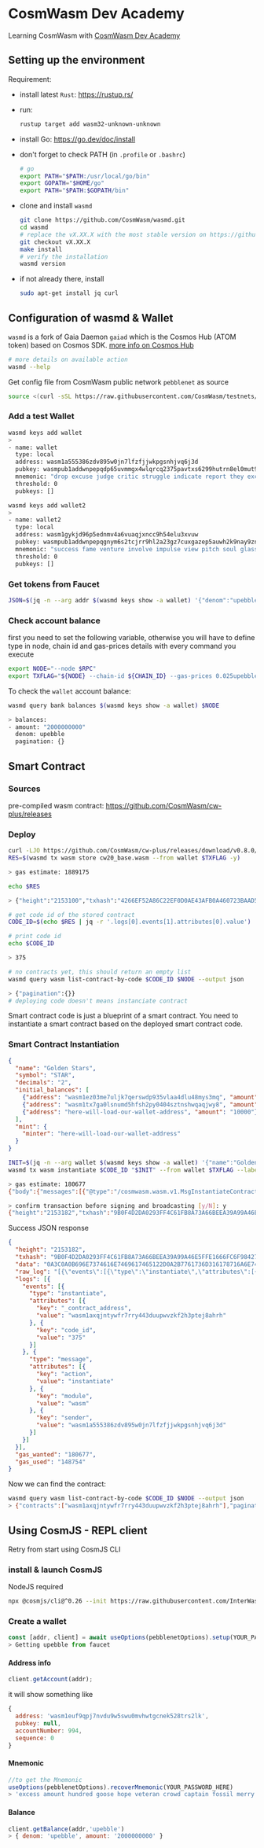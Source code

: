 # CosmWasm Dev Academy

Learning CosmWasm with [CosmWasm Dev Academy](https://docs.cosmwasm.com/fr/dev-academy/intro)

## Setting up the environment

Requirement:

* install latest `Rust`: https://rustup.rs/
* run:
  
  ```bash
  rustup target add wasm32-unknown-unknown
  ```

* install Go: https://go.dev/doc/install
* don't forget to check PATH (in `.profile` or `.bashrc`)
  
  ```bash
  # go
  export PATH="$PATH:/usr/local/go/bin"
  export GOPATH="$HOME/go"
  export PATH="$PATH:$GOPATH/bin"
  ```

* clone and install `wasmd`

  ```bash
  git clone https://github.com/CosmWasm/wasmd.git
  cd wasmd
  # replace the vX.XX.X with the most stable version on https://github.com/CosmWasm/wasmd/releases
  git checkout vX.XX.X
  make install
  # verify the installation
  wasmd version
  ```

* if not already there, install
  
  ```bash
  sudo apt-get install jq curl
  ```

## Configuration of wasmd & Wallet

`wasmd` is a fork of Gaia Daemon `gaiad` which is the Cosmos Hub (ATOM token) based on Cosmos SDK.
[more info on Cosmos Hub](https://hub.cosmos.network/main/hub-overview/overview.html)

```bash
# more details on available action
wasmd --help
```

Get config file from CosmWasm public network `pebblenet` as source

```bash
source <(curl -sSL https://raw.githubusercontent.com/CosmWasm/testnets/master/pebblenet-1/defaults.env)
```

### Add a test Wallet

```bash
wasmd keys add wallet
>
- name: wallet
  type: local
  address: wasm1a555386zdv895w0jn7lfzfjjwkpgsnhjvq6j3d
  pubkey: wasmpub1addwnpepqdp65uvmmgx4wlqrcq2375pavtxs6299hutrn8el0mut9qft4wcy5e846ad
  mnemonic: "drop excuse judge critic struggle indicate report they excess corn maximum diary eye couch term nothing frost infant engine hover silk scale violin offer"
  threshold: 0
  pubkeys: []

wasmd keys add wallet2
>
- name: wallet2
  type: local
  address: wasm1gykjd96p5ednmv4a6vuaqjxncc9h54elu3xvuw
  pubkey: wasmpub1addwnpepqgnym6s2tcjrr9hl2a23gz7cuxgazep5auwh2k9nay9zn5hczqnz75wkg3t
  mnemonic: "success fame venture involve impulse view pitch soul glass excess city large fashion legend there royal citizen basket family fantasy arrive hidden butter make"
  threshold: 0
  pubkeys: []

```

### Get tokens from Faucet

```bash
JSON=$(jq -n --arg addr $(wasmd keys show -a wallet) '{"denom":"upebble","address":$addr}') && curl -X POST --header "Content-Type: application/json" --data "$JSON" https://faucet.pebblenet.cosmwasm.com/credit
```

### Check account balance

first you need to set the following variable, otherwise you will have to define type in node, chain id and gas-prices details with every command you execute

```bash
export NODE="--node $RPC"
export TXFLAG="${NODE} --chain-id ${CHAIN_ID} --gas-prices 0.025upebble --gas auto --gas-adjustment 1.3"
```

To check the `wallet` account balance:

```bash
wasmd query bank balances $(wasmd keys show -a wallet) $NODE

> balances:
- amount: "2000000000"
  denom: upebble
  pagination: {}

```

## Smart Contract

### Sources

pre-compiled wasm contract: https://github.com/CosmWasm/cw-plus/releases

### Deploy

```bash
curl -LJO https://github.com/CosmWasm/cw-plus/releases/download/v0.8.0/cw20_base.wasm
RES=$(wasmd tx wasm store cw20_base.wasm --from wallet $TXFLAG -y)

> gas estimate: 1889175

echo $RES

> {"height":"2153100","txhash":"4266EF52A86C22EF0D0AE43AFB0A460723BAAD5C4AC057023B030ACD392102B7",  "data":"0A110A0A73746F72652D636F6465120308F702","raw_log":"[{\"events\":[{\"type\":\"message\",\"attributes\":[{\"key\":\"action\",\"value\":\"store-code\"},{\"key\":\"module\",\"value\":\"wasm\"},{\"key\":\"sender\",\"value\":\"wasm1a555386zdv895w0jn7lfzfjjwkpgsnhjvq6j3d\"}]},{\"type\":\"store_code\",\"attributes\":[{\"key\":\"code_id\",\"value\":\"375\"}]}]}]","logs":[{"events":[{"type":"message","attributes":[{"key":"action","value":"store-code"},{"key":"module","value":"wasm"},{"key":"sender","value":"wasm1a555386zdv895w0jn7lfzfjjwkpgsnhjvq6j3d"}]},{"type":"store_code","attributes":[{"key":"code_id","value":"375"}]}]}],"gas_wanted":"1889214","gas_used":"1465933"}

# get code id of the stored contract
CODE_ID=$(echo $RES | jq -r '.logs[0].events[1].attributes[0].value')

# print code id
echo $CODE_ID

> 375

# no contracts yet, this should return an empty list
wasmd query wasm list-contract-by-code $CODE_ID $NODE --output json

> {"pagination":{}}
# deploying code doesn't means instanciate contract

```

Smart contract code is just a blueprint of a smart contract.
You need to instantiate a smart contract based on the deployed smart contract code.

### Smart Contract Instantiation

```json
{
  "name": "Golden Stars",
  "symbol": "STAR",
  "decimals": "2",
  "initial_balances": [
    {"address": "wasm1ez03me7uljk7qerswdp935vlaa4dlu48mys3mq", "amount": "10000"},
    {"address": "wasm1tx7ga0lsnumd5hfsh2py0404sztnshwqaqjwy8", "amount": "10000"},
    {"address": "here-will-load-our-wallet-address", "amount": "10000"}
  ],
  "mint": {
    "minter": "here-will-load-our-wallet-address"
  }
}
```

```bash
INIT=$(jq -n --arg wallet $(wasmd keys show -a wallet) '{"name":"Golden Stars","symbol":"STAR","decimals":2,"initial_balances":[{"address":"wasm1n8aqd9jq9glhj87cn0nkmd5mslz3df8zm86hrh","amount":"10000"},{"address":"wasm13y4tpsgxza44yq76qvj69sakq4jmeyqudwgwpk","amount":"10000"},{"address":$wallet,"amount":"10000"}],"mint":{"minter":$wallet}}')
wasmd tx wasm instantiate $CODE_ID "$INIT" --from wallet $TXFLAG --label "first cw20"

> gas estimate: 180677
{"body":{"messages":[{"@type":"/cosmwasm.wasm.v1.MsgInstantiateContract","sender":"wasm1a555386zdv895w0jn7lfzfjjwkpgsnhjvq6j3d","admin":"","code_id":"375","label":"first cw20","msg":{"name":"Golden Stars","symbol":"STAR","decimals":2,"initial_balances":[{"address":"wasm1n8aqd9jq9glhj87cn0nkmd5mslz3df8zm86hrh","amount":"10000"},{"address":"wasm13y4tpsgxza44yq76qvj69sakq4jmeyqudwgwpk","amount":"10000"},{"address":"wasm1a555386zdv895w0jn7lfzfjjwkpgsnhjvq6j3d","amount":"10000"}],"mint":{"minter":"wasm1a555386zdv895w0jn7lfzfjjwkpgsnhjvq6j3d"}},"funds":[]}],"memo":"","timeout_height":"0","extension_options":[],"non_critical_extension_options":[]},"auth_info":{"signer_infos":[],"fee":{"amount":[{"denom":"upebble","amount":"4517"}],"gas_limit":"180677","payer":"","granter":""}},"signatures":[]}

> confirm transaction before signing and broadcasting [y/N]: y
{"height":"2153182","txhash":"9B0F4D2DA0293FF4C61FB8A73A66BEEA39A99A46E5FFE1666FC6F984277E3250","data":"0A3C0A0B696E7374616E7469617465122D0A2B7761736D316178716A6E7479776672377272793434336475757077767A6B663268337074656A3861687268","raw_log":"[{\"events\":[{\"type\":\"instantiate\",\"attributes\":[{\"key\":\"_contract_address\",\"value\":\"wasm1axqjntywfr7rry443duupwvzkf2h3ptej8ahrh\"},{\"key\":\"code_id\",\"value\":\"375\"}]},{\"type\":\"message\",\"attributes\":[{\"key\":\"action\",\"value\":\"instantiate\"},{\"key\":\"module\",\"value\":\"wasm\"},{\"key\":\"sender\",\"value\":\"wasm1a555386zdv895w0jn7lfzfjjwkpgsnhjvq6j3d\"}]}]}]","logs":[{"events":[{"type":"instantiate","attributes":[{"key":"_contract_address","value":"wasm1axqjntywfr7rry443duupwvzkf2h3ptej8ahrh"},{"key":"code_id","value":"375"}]},{"type":"message","attributes":[{"key":"action","value":"instantiate"},{"key":"module","value":"wasm"},{"key":"sender","value":"wasm1a555386zdv895w0jn7lfzfjjwkpgsnhjvq6j3d"}]}]}],"gas_wanted":"180677","gas_used":"148754"}
```

Success JSON response

```json
{
  "height": "2153182",
  "txhash": "9B0F4D2DA0293FF4C61FB8A73A66BEEA39A99A46E5FFE1666FC6F984277E3250",
  "data": "0A3C0A0B696E7374616E7469617465122D0A2B7761736D316178716A6E7479776672377272793434336475757077767A6B663268337074656A3861687268",
  "raw_log": "[{\"events\":[{\"type\":\"instantiate\",\"attributes\":[{\"key\":\"_contract_address\",\"value\":\"wasm1axqjntywfr7rry443duupwvzkf2h3ptej8ahrh\"},{\"key\":\"code_id\",\"value\":\"375\"}]},{\"type\":\"message\",\"attributes\":[{\"key\":\"action\",\"value\":\"instantiate\"},{\"key\":\"module\",\"value\":\"wasm\"},{\"key\":\"sender\",\"value\":\"wasm1a555386zdv895w0jn7lfzfjjwkpgsnhjvq6j3d\"}]}]}]",
  "logs": [{
    "events": [{
      "type": "instantiate",
      "attributes": [{
        "key": "_contract_address",
        "value": "wasm1axqjntywfr7rry443duupwvzkf2h3ptej8ahrh"
      }, {
        "key": "code_id",
        "value": "375"
      }]
    }, {
      "type": "message",
      "attributes": [{
        "key": "action",
        "value": "instantiate"
      }, {
        "key": "module",
        "value": "wasm"
      }, {
        "key": "sender",
        "value": "wasm1a555386zdv895w0jn7lfzfjjwkpgsnhjvq6j3d"
      }]
    }]
  }],
  "gas_wanted": "180677",
  "gas_used": "148754"
}
```

Now we can find the contract:

```bash
wasmd query wasm list-contract-by-code $CODE_ID $NODE --output json
> {"contracts":["wasm1axqjntywfr7rry443duupwvzkf2h3ptej8ahrh"],"pagination":{}}
```

## Using CosmJS - REPL client

Retry from start using CosmJS CLI

### install & launch CosmJS

NodeJS required

```bash
npx @cosmjs/cli@^0.26 --init https://raw.githubusercontent.com/InterWasm/cw-plus-helpers/main/base.ts --init https://raw.githubusercontent.com/InterWasm/cw-plus-helpers/main/cw20-base.ts
```

### Create a wallet


```javascript
const [addr, client] = await useOptions(pebblenetOptions).setup(YOUR_PASSWORD_HERE);
> Getting upebble from faucet
```

#### Address info

```javascript
client.getAccount(addr);
```

it will show something like

```javascript
{
  address: 'wasm1euf9qpj7nvdu9w5swu0mvhwtgcnek528trs2lk',
  pubkey: null,
  accountNumber: 994,
  sequence: 0
}
```

#### Mnemonic

```javascript
//to get the Mnemonic
useOptions(pebblenetOptions).recoverMnemonic(YOUR_PASSWORD_HERE)
> 'excess amount hundred goose hope veteran crowd captain fossil merry cross quiz'
```

#### Balance

```javascript
client.getBalance(addr,'upebble')
> { denom: 'upebble', amount: '2000000000' }
```